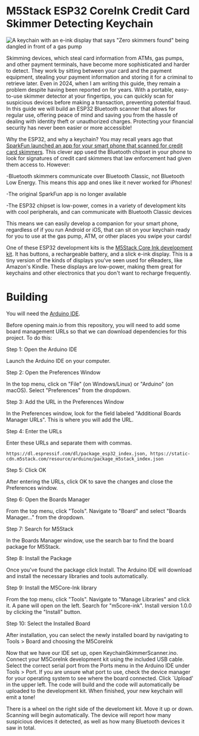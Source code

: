 # M5Stack ESP32 CoreInk Credit Card Skimmer Detecting Keychain

![A keychain with an e-ink display that says "Zero skimmers found" being dangled in front of a gas pump](images/device.JPG)

Skimming devices, which steal card information from ATMs, gas pumps, and other payment terminals, have become more sophisticated and harder to detect. They work by sitting between your card and the payment equipment, stealing your payment information and storing it for a criminal to retrieve later. Even in 2024, when I am writing this guide, they remain a problem despite having been reported on for years. With a portable, easy-to-use skimmer detector at your fingertips, you can quickly scan for suspicious devices before making a transaction, preventing potential fraud. In this guide we will build an ESP32 Bluetooth scanner that allows for regular use, offering peace of mind and saving you from the hassle of dealing with identity theft or unauthorized charges. Protecting your financial security has never been easier or more accessible!

Why the ESP32, and why a keychain? You may recall years ago that [SparkFun launched an app for your smart phone that scanned for credit card skimmers](https://learn.sparkfun.com/tutorials/gas-pump-skimmers/all). This clever app used the Bluetooth chipset in your phone to look for signatures of credit card skimmers that law enforcement had given them access to. However:

-Bluetooth skimmers communicate over Bluetooth Classic, not Bluetooth Low Energy. This means this app and ones like it never worked for iPhones!

-The original SparkFun app is no longer available

-The ESP32 chipset is low-power, comes in a variety of development kits with cool peripherals, and can communicate with Bluetooth Classic devices

This means we can easily develop a companion for your smart phone, regardless of if you run Android or iOS, that can sit on your keychain ready for you to use at the gas pump, ATM, or other places you swipe your cards!

One of these ESP32 development kits is the [M5Stack Core Ink development kit](https://shop.m5stack.com/products/m5stack-esp32-core-ink-development-kit1-54-elnk-display). It has buttons, a rechargeable battery, and a slick e-ink display. This is a tiny version of the kinds of displays you've seen used for eReaders, like Amazon's Kindle. These displays are low-power, making them great for keychains and other electronics that you don't want to recharge frequently.

# Building

You will need the [Arduino IDE](https://www.arduino.cc/en/software).

Before opening main.io from this repository, you will need to add some board management URLs so that we can download dependencies for this project. To do this:

Step 1: Open the Arduino IDE

Launch the Arduino IDE on your computer.

Step 2: Open the Preferences Window

In the top menu, click on "File" (on Windows/Linux) or "Arduino" (on macOS). Select "Preferences" from the dropdown.

Step 3: Add the URL in the Preferences Window

In the Preferences window, look for the field labeled "Additional Boards Manager URLs". This is where you will add the URL.

Step 4: Enter the URLs

Enter these URLs and separate them with commas.

```
https://dl.espressif.com/dl/package_esp32_index.json, https://static-cdn.m5stack.com/resource/arduino/package_m5stack_index.json
```

Step 5: Click OK

After entering the URLs, click OK to save the changes and close the Preferences window.

Step 6: Open the Boards Manager

From the top menu, click "Tools".
    Navigate to "Board" and select "Boards Manager..." from the dropdown.

Step 7: Search for M5Stack

In the Boards Manager window, use the search bar to find the board package for M5Stack.

Step 8: Install the Package

Once you've found the package click Install.
The Arduino IDE will download and install the necessary libraries and tools automatically.

Step 9: Install the M5Core-Ink library

From the top menu, click "Tools".
    Navigate to "Manage Libraries" and click it.
    A pane will open on the left. Search for "m5core-ink". Install version 1.0.0 by clicking the "Install" button.

Step 10: Select the Installed Board

After installation, you can select the newly installed board by navigating to Tools > Board and choosing the M5CoreInk


Now that we have our IDE set up, open KeychainSkimmerScanner.ino. Connect your M5CoreInk development kit using the included USB cable. Select the correct serial port from the Ports menu in the Arduino IDE under Tools > Port. If you are unsure what port to use, check the device manager for your operating system to see where the board connected. Click `Upload' in the upper left. The code will build and the code will automatically be uploaded to the development kit. When finished, your new keychain will emit a tone!

There is a wheel on the right side of the develoment kit. Move it up or down. Scanning will begin automatically. The device will report how many suspicious devices it detected, as well as how many Bluetooth devices it saw in total.
